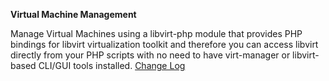 **Virtual Machine Management**

Manage Virtual Machines using a libvirt-php module that provides PHP bindings for libvirt virtualization toolkit and therefore you can access libvirt directly from your PHP scripts with no need to have virt-manager or libvirt-based CLI/GUI tools installed. 
<a href="http://lime-technology.com/forum/index.php?topic=35858.0" title="2015.02.07
    Add delete xml and image completely
    Fix usb bug on create vm page
    Fix spaces in name on create page
    Fix password
    Combine virtMan and dynamix.kvm.manager plugins
2015.01.24
    Add boot device change
    Add auto add name space for qemu:commandline
    Misc fixes
2014.12.28
    Bug fixes and windows vm clock
    Remove spellcheck from textarea
    Add hyperv support for windows machines
    Fix cdrom change sata bus
    remove excess java code and cfg file
    Fix q35 machine type
    Add ability to increase disk capacity
2014.12.24
    Fixed domain.cfg missing error
    Fixed no disks domain auto start
">Change Log</a>
